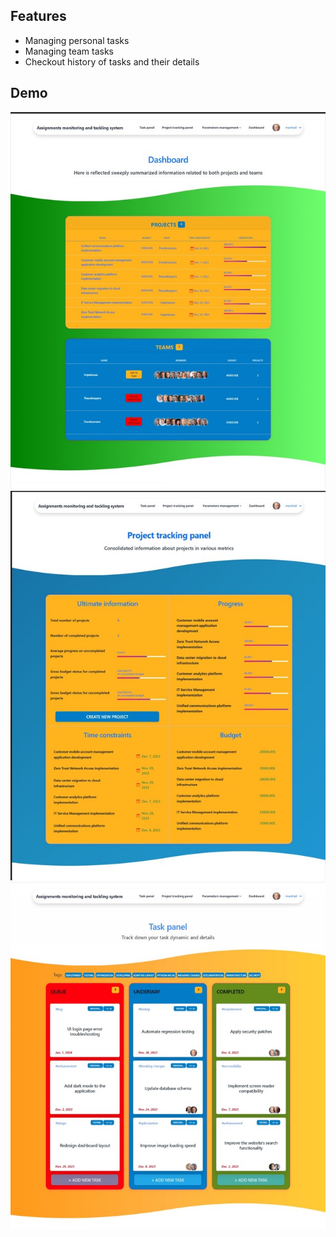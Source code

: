 ## Features

* Managing personal tasks
* Managing team tasks
* Checkout history of tasks and their details

## Demo

![img.png](demo/dashboard_trial_1.png)
![img_1.png](demo/project_panel_trial_1.png)
![img_2.png](demo/task_panel_trial_1.png)
